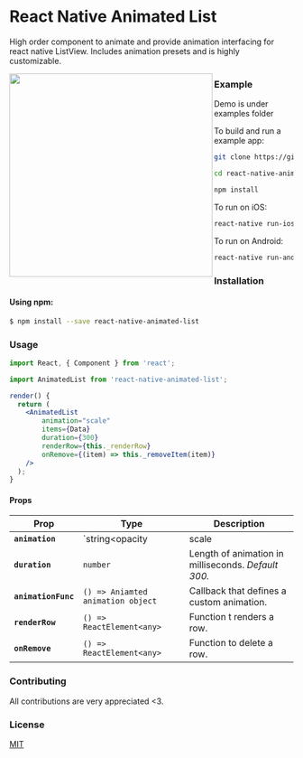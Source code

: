 # React Native Animated List

High order component to animate and provide animation interfacing for react native ListView. Includes animation presets and is highly customizable.


<img align="left" width="360px" src="https://github.com/franciscofsales/react-native-animated-list/raw/master/react-native-animated-list.gif">

### Example

Demo is under examples folder

To build and run a example app:

```bash
git clone https://github.com/franciscofsales/react-native-animated-list

cd react-native-animated-list/examples/simple

npm install
```

To run on iOS:

```bash
react-native run-ios
```

To run on Android:

```bash
react-native run-android
```

### Installation

#### Using npm:

```sh
$ npm install --save react-native-animated-list
```


### Usage

```jsx
import React, { Component } from 'react';

import AnimatedList from 'react-native-animated-list';

render() {
  return (
    <AnimatedList
        animation="scale"
        items={Data}
        duration={300}
        renderRow={this._renderRow}  
        onRemove={(item) => this._removeItem(item)}
    />
  );
}
```

#### Props

| Prop | Type | Description |
|---|---|---|
|**`animation`**|`string<opacity|scale|slideLeft|slideRight>`|Animation preset.|
|**`duration`**|`number`|Length of animation in milliseconds. _Default 300._|
|**`animationFunc`**|`() => Aniamted animation object`|Callback that defines a custom animation.|
|**`renderRow`**|`() => ReactElement<any>`|Function t renders a row.|
|**`onRemove`**|`() => ReactElement<any>`|Function to delete a row.|



### Contributing
All contributions are very appreciated <3.


### License
[MIT](https://raw.githubusercontent.com/franciscofsales/react-native-animated-list/master/LICENSE)
